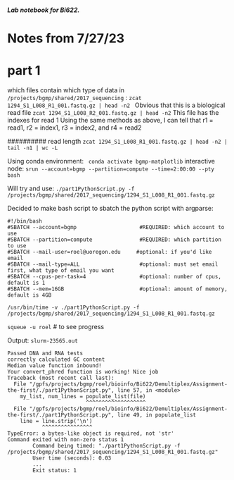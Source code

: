##### Lab notebook for Bi622. 
# Notes from 7/27/23
# part 1
which files contain which type of data in ```/projects/bgmp/shared/2017_sequencing``` :
```zcat 1294_S1_L008_R1_001.fastq.gz | head -n2 ```
Obvious that this is a biological read file
```zcat 1294_S1_L008_R2_001.fastq.gz | head -n2```
This file has the indexes for read 1
Using the same methods as above, I can tell that r1 = read1, r2 = index1, r3 = index2, and r4 = read2


##########
read length 
```zcat 1294_S1_L008_R1_001.fastq.gz | head -n2 | tail -n1 | wc -L```



Using conda environment:
``` conda activate bgmp-matplotlib```
interactive node:
```srun --account=bgmp --partition=compute --time=2:00:00 --pty bash```

Will try and use:
```./part1PythonScript.py -f /projects/bgmp/shared/2017_sequencing/1294_S1_L008_R1_001.fastq.gz```

Decided to make bash script to sbatch the python script with argparse:
```
#!/bin/bash
#SBATCH --account=bgmp                    #REQUIRED: which account to use
#SBATCH --partition=compute               #REQUIRED: which partition to use
#SBATCH --mail-user=roel@uoregon.edu     #optional: if you'd like email
#SBATCH --mail-type=ALL                   #optional: must set email first, what type of email you want
#SBATCH --cpus-per-task=4                 #optional: number of cpus, default is 1
#SBATCH --mem=16GB                        #optional: amount of memory, default is 4GB

/usr/bin/time -v ./part1PythonScript.py -f /projects/bgmp/shared/2017_sequencing/1294_S1_L008_R1_001.fastq.gz

```

```squeue -u roel``` # to see progress

Output: ```slurm-23565.out```
```
Passed DNA and RNA tests
correctly calculated GC content
Median value function inbound!
Your convert_phred function is working! Nice job
Traceback (most recent call last):
  File "/gpfs/projects/bgmp/roel/bioinfo/Bi622/Demultiplex/Assignment-the-first/./part1PythonScript.py", line 57, in <module>
    my_list, num_lines = populate_list(file)
                         ^^^^^^^^^^^^^^^^^^^
  File "/gpfs/projects/bgmp/roel/bioinfo/Bi622/Demultiplex/Assignment-the-first/./part1PythonScript.py", line 49, in populate_list
    line = line.strip('\n')
           ^^^^^^^^^^^^^^^^
TypeError: a bytes-like object is required, not 'str'
Command exited with non-zero status 1
        Command being timed: "./part1PythonScript.py -f /projects/bgmp/shared/2017_sequencing/1294_S1_L008_R1_001.fastq.gz"
        User time (seconds): 0.03
        ...
        Exit status: 1
```
